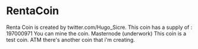 # RentaCoin
Renta Coin is created by twitter.com/Hugo_Sicre. 
This coin has a supply of : 197000971
You can mine the coin. 
Masternode (underwork)
This coin is a test coin. ATM there's another coin that i'm creating.
